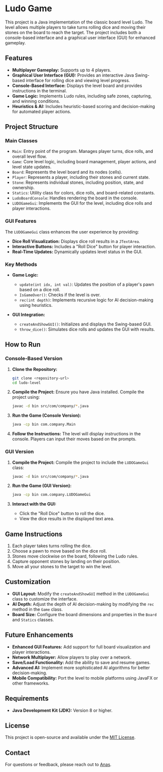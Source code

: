 # Ludo Game

This project is a Java implementation of the classic board level Ludo. The level allows multiple players to take turns rolling dice and moving their stones on the board to reach the target. The project includes both a console-based interface and a graphical user interface (GUI) for enhanced gameplay.

## Features

- **Multiplayer Gameplay:** Supports up to 4 players.
- **Graphical User Interface (GUI):** Provides an interactive Java Swing-based interface for rolling dice and viewing level progress.
- **Console-Based Interface:** Displays the level board and provides instructions in the terminal.
- **Game Logic:** Implements Ludo rules, including safe zones, capturing, and winning conditions.
- **Heuristics & AI:** Includes heuristic-based scoring and decision-making for automated player actions.

## Project Structure

### Main Classes

- `Main`: Entry point of the program. Manages player turns, dice rolls, and overall level flow.
- `Game`: Core level logic, including board management, player actions, and level state updates.
- `Board`: Represents the level board and its nodes (cells).
- `Player`: Represents a player, including their stones and current state.
- `Stone`: Represents individual stones, including position, state, and ownership.
- `Statics`: Utility class for colors, dice rolls, and board-related constants.
- `LudoBoardConsole`: Handles rendering the board in the console.
- `LUDOGameGui`: Implements the GUI for the level, including dice rolls and player interactions.

### GUI Features

The `LUDOGameGui` class enhances the user experience by providing:

- **Dice Roll Visualization:** Displays dice roll results in a `JTextArea`.
- **Interactive Buttons:** Includes a "Roll Dice" button for player interaction.
- **Real-Time Updates:** Dynamically updates level status in the GUI.

### Key Methods

- **Game Logic:**
    - `update(int idx, int val)`: Updates the position of a player's pawn based on a dice roll.
    - `IsGameOver()`: Checks if the level is over.
    - `rec(int depth)`: Implements recursive logic for AI decision-making using heuristics.

- **GUI Integration:**
    - `createAndShowGUI()`: Initializes and displays the Swing-based GUI.
    - `throw_dice()`: Simulates dice rolls and updates the GUI with results.

## How to Run

### Console-Based Version

1. **Clone the Repository:**
   ```bash
   git clone <repository-url>
   cd ludo-level
   ```

2. **Compile the Project:**
   Ensure you have Java installed. Compile the project using:
   ```bash
   javac -d bin src/com/company/*.java
   ```

3. **Run the Game (Console Version):**
   ```bash
   java -cp bin com.company.Main
   ```

4. **Follow the Instructions:**
   The level will display instructions in the console. Players can input their moves based on the prompts.

### GUI Version

1. **Compile the Project:**
   Compile the project to include the `LUDOGameGui` class:
   ```bash
   javac -d bin src/com/company/*.java
   ```

2. **Run the Game (GUI Version):**
   ```bash
   java -cp bin com.company.LUDOGameGui
   ```

3. **Interact with the GUI:**
    - Click the "Roll Dice" button to roll the dice.
    - View the dice results in the displayed text area.

## Game Instructions

1. Each player takes turns rolling the dice.
2. Choose a pawn to move based on the dice roll.
3. Stones move clockwise on the board, following the Ludo rules.
4. Capture opponent stones by landing on their position.
5. Move all your stones to the target to win the level.

## Customization

- **GUI Layout:** Modify the `createAndShowGUI` method in the `LUDOGameGui` class to customize the interface.
- **AI Depth:** Adjust the depth of AI decision-making by modifying the `rec` method in the `Game` class.
- **Board Size:** Configure the board dimensions and properties in the `Board` and `Statics` classes.

## Future Enhancements

- **Enhanced GUI Features:** Add support for full board visualization and player interactions.
- **Network Multiplayer:** Allow players to play over a network.
- **Save/Load Functionality:** Add the ability to save and resume games.
- **Advanced AI:** Implement more sophisticated AI algorithms for better decision-making.
- **Mobile Compatibility:** Port the level to mobile platforms using JavaFX or other frameworks.

## Requirements

- **Java Development Kit (JDK):** Version 8 or higher.

## License

This project is open-source and available under the [MIT License](LICENSE).

## Contact

For questions or feedback, please reach out to [Anas](mailto:anas.sahar.ahmad@gmail.com).

